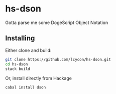 # hs-dson

Gotta parse me some DogeScript Object Notation

## Installing

Either clone and build:

```sh
git clone https://github.com/lcycon/hs-dson.git
cd hs-dson
stack build
```

Or, install directly from Hackage

```sh
cabal install dson
```
